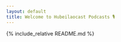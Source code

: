 ```yaml
---
layout: default
title: Welcome to Hubeilaocast Podcasts 🎙️
---
```


{% include_relative README.md %}